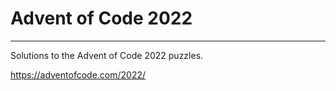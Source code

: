 # Advent of Code 2022

---------------------

Solutions to the Advent of Code 2022 puzzles.

https://adventofcode.com/2022/
